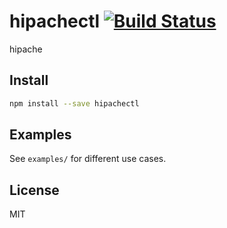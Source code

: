 # hipachectl [![Build Status](https://secure.travis-ci.org/trsouz/node-hipachectl.png?branch=master)](https://travis-ci.org/trsouz/node-hipachectl)

hipache

## Install

```bash
npm install --save hipachectl
```

## Examples

See `examples/` for different use cases.

## License

MIT
